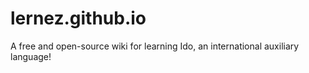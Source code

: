 # lernez.github.io
A free and open-source wiki for learning Ido, an international auxiliary language!
